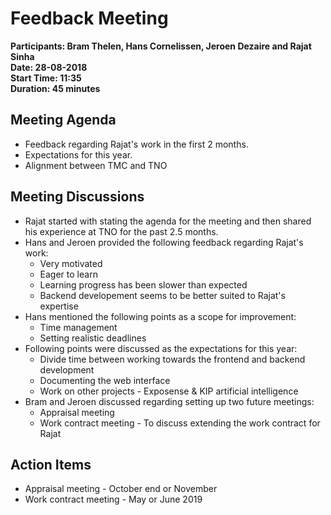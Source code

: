 # Feedback Meeting
**Participants: Bram Thelen, Hans Cornelissen, Jeroen Dezaire and Rajat Sinha**  
**Date: 28-08-2018**  
**Start Time: 11:35**  
**Duration: 45 minutes**  

## Meeting Agenda

-	Feedback regarding Rajat's work in the first 2 months.
-	Expectations for this year.
-	Alignment between TMC and TNO

## Meeting Discussions

- Rajat started with stating the agenda for the meeting and then shared his experience at TNO for the past 2.5 months.
- Hans and Jeroen provided the following feedback regarding Rajat's work:  
    - Very motivated
    - Eager to learn
    - Learning progress has been slower than expected
    - Backend developement seems to be better suited to Rajat's expertise
- Hans mentioned the following points as a scope for improvement:
    - Time management
    - Setting realistic deadlines
- Following points were discussed as the expectations for this year:
    - Divide time between working towards the frontend and backend development
    - Documenting the web interface
    - Work on other projects - Exposense & KIP artificial intelligence 
- Bram and Jeroen discussed regarding setting up two future meetings:
    - Appraisal meeting
    - Work contract meeting - To discuss extending the work contract for Rajat

## Action Items

- Appraisal meeting - October end or November
- Work contract meeting - May or June 2019


